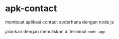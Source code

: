# apk-contact
membuat aplikasi contact sederhana dengan node js

jalankan dengan menuliskan di terminal `node app`
